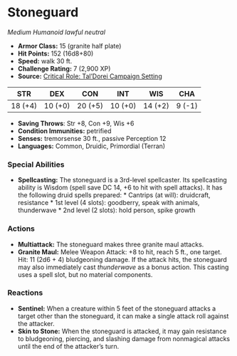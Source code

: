 # Stoneguard

*Medium* *Humanoid* *lawful neutral*

- **Armor Class:** 15 (granite half plate)
- **Hit Points:** 152 (16d8+80)
- **Speed:** walk 30 ft.
- **Challenge Rating:** 7 (2,900 XP)
- **Source:** [Critical Role: Tal’Dorei Campaign Setting](https://https://greenronin.com/blog/2017/09/25/ronin-round-table-integrating-wizards-5e-adventures-with-the-taldorei-campaign-setting/)

| STR | DEX | CON | INT | WIS | CHA |
| --- | --- | --- | --- | --- | --- |
| 18 (+4) | 10 (+0) | 20 (+5) | 10 (+0) | 14 (+2) | 9 (-1) |

- **Saving Throws**: Str +8, Con +9, Wis +6
- **Condition Immunities:** petrified
- **Senses:** tremorsense 30 ft., passive Perception 12
- **Languages:** Common, Druidic, Primordial (Terran)
### Special Abilities
- **Spellcasting:** The stoneguard is a 3rd-level spellcaster. Its spellcasting ability is Wisdom (spell save DC 14, +6 to hit with spell attacks). It has the following druid spells prepared:  * Cantrips (at will): druidcraft, resistance * 1st level (4 slots): goodberry, speak with animals, thunderwave * 2nd level (2 slots): hold person, spike growth
### Actions
- **Multiattack:** The stoneguard makes three granite maul attacks.
- **Granite Maul:** Melee Weapon Attack: +8 to hit, reach 5 ft., one target. Hit: 11 (2d6 + 4) bludgeoning damage. If the attack hits, the stoneguard may also immediately cast _thunderwave_ as a bonus action. This casting uses a spell slot, but no material components.
### Reactions
- **Sentinel:** When a creature within 5 feet of the stoneguard attacks a target other than the stoneguard, it can make a single attack roll against the attacker.
- **Skin to Stone:** When the stoneguard is attacked, it may gain resistance to bludgeoning, piercing, and slashing damage from nonmagical attacks until the end of the attacker’s turn.
